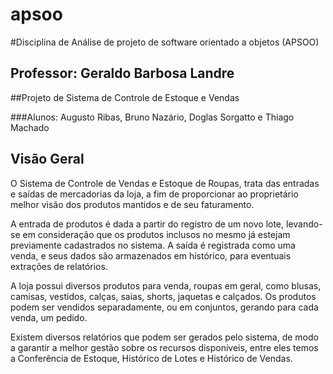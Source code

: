 # apsoo
#Disciplina de Análise de projeto de software orientado a objetos (APSOO)
## Professor: Geraldo Barbosa Landre

##Projeto de Sistema de Controle de Estoque e Vendas

###Alunos:
Augusto Ribas, Bruno Nazário, Doglas Sorgatto e Thiago Machado



## Visão Geral
O Sistema de Controle de Vendas e Estoque de Roupas, trata das entradas e saídas de mercadorias da loja, a fim de proporcionar ao proprietário melhor visão dos produtos mantidos e de seu faturamento.

A entrada de produtos é dada a partir do registro de um novo lote, levando-se em consideração que os produtos inclusos no mesmo já estejam previamente cadastrados no sistema. A saída é registrada como uma venda, e seus dados são armazenados em histórico, para eventuais extrações de
relatórios.

A loja possui diversos produtos para venda, roupas em geral, como blusas, camisas, vestidos, calças, saias, shorts, jaquetas e calçados. Os produtos podem ser vendidos separadamente, ou em conjuntos, gerando para cada venda, um pedido.

Existem diversos relatórios que podem ser gerados pelo sistema, de modo a garantir a melhor gestão sobre os recursos disponíveis, entre eles temos a Conferência de Estoque, Histórico de Lotes e Histórico de Vendas.



